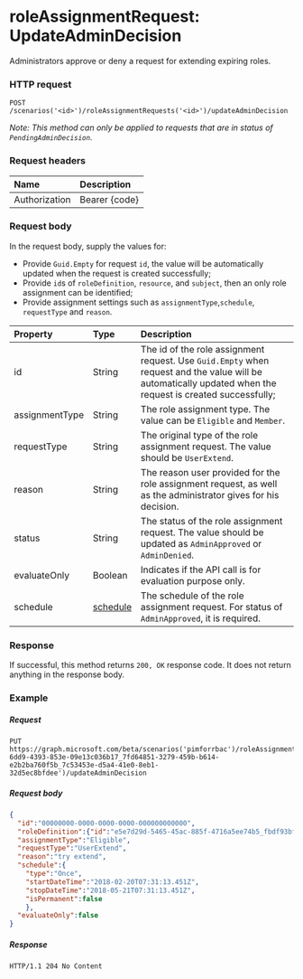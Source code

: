 # roleAssignmentRequest: UpdateAdminDecision

Administrators approve or deny a request for extending expiring roles.
 
### HTTP request

```http
POST /scenarios('<id>')/roleAssignmentRequests('<id>')/updateAdminDecision
```

_Note: This method can only be applied to requests that are in status of `PendingAdminDecision`._
### Request headers
| Name       | Description|
|:---------------|:----------|
| Authorization  | Bearer {code}|

### Request body
In the request body, supply the values for:
* Provide `Guid.Empty` for request `id`, the value will be automatically updated when the request is created successfully;
* Provide `id`s of `roleDefinition`, `resource`, and `subject`, then an only role assignment can be identified;
* Provide assignment settings such as `assignmentType`,`schedule`, `requestType` and `reason`.

| Property	   | Type	 |  Description|
|:---------------|:--------|:----------|
|id|String|The id of the role assignment request. Use `Guid.Empty` when request and the value will be automatically updated when the request is created successfully;|
|assignmentType|String|The role assignment type. The value can be ``Eligible`` and ``Member``.|
|requestType|String|The original type of the role assignment request. The value should be `UserExtend`.|
|reason|String|The reason user provided for the role assignment request, as well as the administrator gives for his decision.|
|status|String|The status of the role assignment request. The value should be updated as `AdminApproved` or `AdminDenied`.|
|evaluateOnly|Boolean|Indicates if the API call is for evaluation purpose only.|
|schedule|[schedule](schedule.md)| The schedule of the role assignment request. For status of `AdminApproved`, it is required.|
### Response
If successful, this method returns `200, OK` response code. It does not return anything in the response body.

### Example
##### Request
```http
PUT https://graph.microsoft.com/beta/scenarios('pimforrbac')/roleAssignmentRequests('bc6f10e6-6dd9-4393-853e-09e13c036b17_7fd64851-3279-459b-b614-e2b2ba760f5b_7c53453e-d5a4-41e0-8eb1-32d5ec8bfdee')/updateAdminDecision
```
##### Request body
```json
{
  "id":"00000000-0000-0000-0000-000000000000",
  "roleDefinition":{"id":"e5e7d29d-5465-45ac-885f-4716a5ee74b5_fbdf93bf-df7d-467e-a4d2-9458aa1360c8","resource":{"id":"e5e7d29d-5465-45ac-885f-4716a5ee74b5"}},"subject":{"id":"c178dfee-7236-44b5-a363-e15fc63d91f0"},
  "assignmentType":"Eligible",
  "requestType":"UserExtend",
  "reason":"try extend",
  "schedule":{
    "type":"Once",
    "startDateTime":"2018-02-20T07:31:13.451Z",
    "stopDateTime":"2018-05-21T07:31:13.451Z",
    "isPermanent":false
    },
  "evaluateOnly":false
}
```

##### Response

```http
HTTP/1.1 204 No Content
```